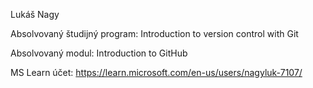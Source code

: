 Lukáš Nagy

Absolvovaný študijný program: Introduction to version control with Git

Absolvovaný modul: Introduction to GitHub

MS Learn účet: https://learn.microsoft.com/en-us/users/nagyluk-7107/
